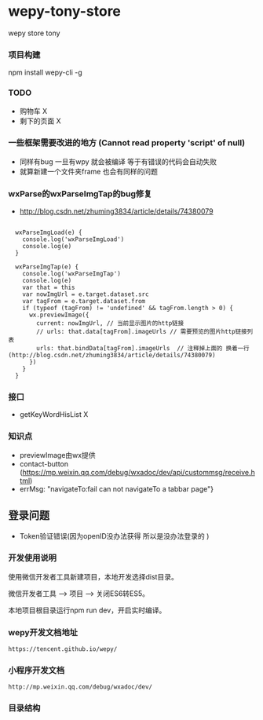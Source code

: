 # wepy-tony-store
wepy store tony

### 项目构建
npm install wepy-cli -g

### TODO
- 购物车 X
- 剩下的页面 X

### 一些框架需要改进的地方 (Cannot read property 'script' of null)
- 同样有bug 一旦有wpy 就会被编译 等于有错误的代码会自动失败
- 就算新建一个文件夹frame 也会有同样的问题





### wxParse的wxParseImgTap的bug修复
- http://blog.csdn.net/zhuming3834/article/details/74380079

```

  wxParseImgLoad(e) {
    console.log('wxParseImgLoad')
    console.log(e)
  }

  wxParseImgTap(e) {
    console.log('wxParseImgTap')
    console.log(e)
    var that = this
    var nowImgUrl = e.target.dataset.src
    var tagFrom = e.target.dataset.from
    if (typeof (tagFrom) != 'undefined' && tagFrom.length > 0) {
      wx.previewImage({
        current: nowImgUrl, // 当前显示图片的http链接
        // urls: that.data[tagFrom].imageUrls // 需要预览的图片http链接列表
        urls: that.bindData[tagFrom].imageUrls  // 注释掉上面的 换着一行 (http://blog.csdn.net/zhuming3834/article/details/74380079)
      })
    }
  }
```

### 接口
- getKeyWordHisList X

### 知识点
- previewImage由wx提供
- contact-button (https://mp.weixin.qq.com/debug/wxadoc/dev/api/custommsg/receive.html)
- errMsg: "navigateTo:fail can not navigateTo a tabbar page"}

## 登录问题
- Token验证错误(因为openID没办法获得 所以是没办法登录的 )

### 开发使用说明

使用微信开发者工具新建项目，本地开发选择dist目录。

微信开发者工具 --> 项目 --> 关闭ES6转ES5。

本地项目根目录运行npm run dev，开启实时编译。

### wepy开发文档地址
	https://tencent.github.io/wepy/

### 小程序开发文档
	http://mp.weixin.qq.com/debug/wxadoc/dev/

### 目录结构
